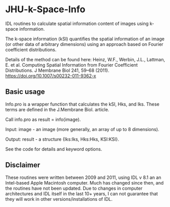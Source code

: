 # JHU-k-Space-Info
IDL routines to calculate spatial information content of images using k-space information.

The k-space information (kSI) quantifies the spatial information of an image (or other data of arbitrary dimensions) using an approach based on Fourier coefficient distributions.

Details of the method can be found here: 
Heinz, W.F., Werbin, J.L., Lattman, E. et al. Computing Spatial Information from Fourier Coefficient Distributions. J Membrane Biol 241, 59–68 (2011). https://doi.org/10.1007/s00232-011-9362-x

## Basic usage
Info.pro is a wrapper function that calculates the kSI, Hks, and Iks. These terms are defined in the J.Membrane Biol. article.

Call info.pro as result = info(image). 

Input: image - an image (more generally, an array of up to 8 dimensions).

Output: result - a structure {Iks:Iks, Hks:Hks, KSI:KSI}.

See the code for details and keyword options.

## Disclaimer
These routines were written between 2009 and 2011, using IDL v 8.1 an an Intel-based Apple Macintosh computer.  Much has changed since then, and the routines have not been updated. Due to changes in computer architectures and IDL itself in the last 10+ years, I can not guarantee that they will work in other versions/installations of IDL. 

